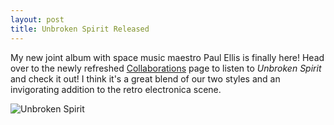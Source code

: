 ```yaml
---
layout: post
title: Unbroken Spirit Released
---
```


My new joint album with space music maestro Paul Ellis is finally here! Head over to the newly refreshed [Collaborations](/collaborations) page to listen to _Unbroken Spirit_ and check it out! I think it's a great blend of our two styles and an invigorating addition to the retro electronica scene. 

![Unbroken Spirit](/assets/unbroken-spirit-cover.jpg)